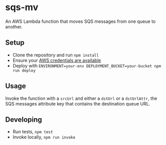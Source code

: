 # sqs-mv

An AWS Lambda function that moves SQS messages from one queue to another.

## Setup

- Clone the repository and run `npm install`
- Ensure your [AWS credentials are available](https://serverless.com/framework/docs/providers/aws/guide/credentials/)
- Deploy with `ENVIRONMENT=your-env DEPLOYMENT_BUCKET=your-bucket npm run deploy`

## Usage

Invoke the function with a `srcUrl` and either a `dstUrl` or a `dstUrlAttr`, the SQS messages attribute key that contains the destination queue URL.

## Developing

- Run tests, `npm test`
- Invoke locally, `npm run invoke`
